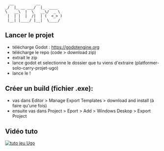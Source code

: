 ```
  __          __          
_/  |_ __ ___/  |_  ____  
\   __\  |  \   __\/  _ \ 
 |  | |  |  /|  | (  <_> )
 |__| |____/ |__|  \____/ 
 ```
## Lancer le projet

* télécharge Godot : https://godotengine.org
* télécharge le repo (code > download zip)
* extrait le zip
* lance godot et selectionne le dossier que tu viens d'extraire (platformer-solo-carry-projet-ugo)
* lance le !


## Créer un build (fichier .exe):

* vas dans Editor > Manage Export Templates > download and install (à faire qu'une fois)
* ensuite vas dans Project > Eport > Add > Windows Deskop > Export Project

## Vidéo tuto
[![tuto jeu Ugo](https://img.youtube.com/vi/XrHyZPutn4g/0.jpg)](https://www.youtube.com/watch?v=XrHyZPutn4g)
